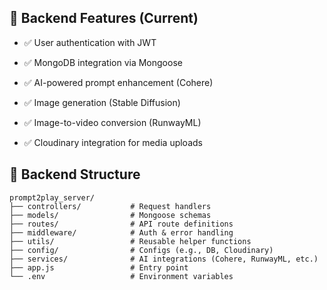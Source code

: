 ## 🧠 Backend Features (Current)

- ✅ User authentication with JWT

- ✅ MongoDB integration via Mongoose

- ✅ AI-powered prompt enhancement (Cohere)

- ✅ Image generation (Stable Diffusion)

- ✅ Image-to-video conversion (RunwayML)

- ✅ Cloudinary integration for media uploads

## 📁 Backend Structure

```text
prompt2play_server/
├── controllers/           # Request handlers
├── models/                # Mongoose schemas
├── routes/                # API route definitions
├── middleware/            # Auth & error handling
├── utils/                 # Reusable helper functions
├── config/                # Configs (e.g., DB, Cloudinary)
├── services/              # AI integrations (Cohere, RunwayML, etc.)
├── app.js                 # Entry point
└── .env                   # Environment variables

```
